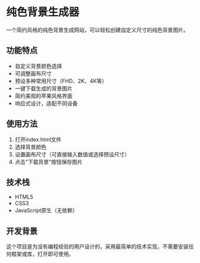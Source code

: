 # 纯色背景生成器

一个简约风格的纯色背景生成网站，可以轻松创建自定义尺寸的纯色背景图片。

## 功能特点

- 自定义背景颜色选择
- 可调整画布尺寸
- 预设多种常用尺寸（FHD、2K、4K等）
- 一键下载生成的背景图片
- 简约美观的苹果风格界面
- 响应式设计，适配不同设备

## 使用方法

1. 打开index.html文件
2. 选择背景颜色
3. 设置画布尺寸（可直接输入数值或选择预设尺寸）
4. 点击"下载背景"按钮保存图片

## 技术栈

- HTML5
- CSS3
- JavaScript原生（无依赖）

## 开发背景

这个项目是为没有编程经验的用户设计的，采用最简单的技术实现，不需要安装任何框架或库，打开即可使用。 